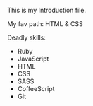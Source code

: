 This is my Introduction file.

My fav path:
HTML & CSS

Deadly skills:
* Ruby
* JavaScript
* HTML
* CSS
* SASS
* CoffeeScript
* Git

